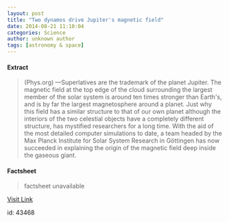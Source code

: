 ```yaml
---
layout: post
title: "Two dynamos drive Jupiter's magnetic field"
date: 2014-08-21 11:10:04
categories: Science
author: unknown author
tags: [astronomy & space]
---
```



#### Extract
>(Phys.org) —Superlatives are the trademark of the planet Jupiter. The magnetic field at the top edge of the cloud surrounding the largest member of the solar system is around ten times stronger than Earth's, and is by far the largest magnetosphere around a planet. Just why this field has a similar structure to that of our own planet although the interiors of the two celestial objects have a completely different structure, has mystified researchers for a long time. With the aid of the most detailed computer simulations to date, a team headed by the Max Planck Institute for Solar System Research in Göttingen has now succeeded in explaining the origin of the magnetic field deep inside the gaseous giant.

#### Factsheet
>factsheet unavailable

[Visit Link](http://phys.org/news327822387.html)

id:   43468

